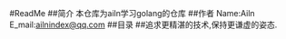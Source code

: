 #ReadMe
##简介
	本仓库为ailn学习golang的仓库
##作者
	Name:Ailn
	E_mail:ailnindex@qq.com
##目录
##追求更精湛的技术,保持更谦虚的姿态.


